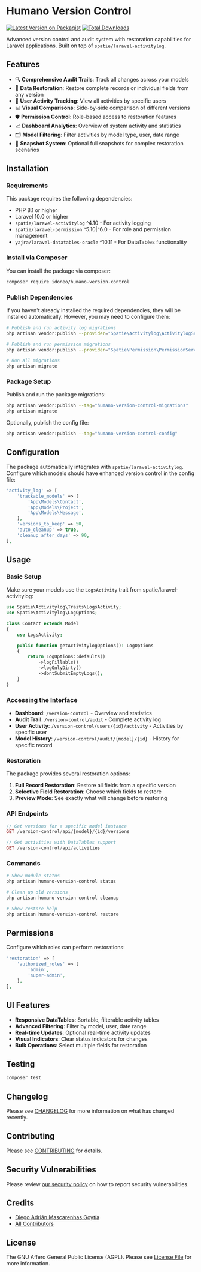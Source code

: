 # Humano Version Control

[![Latest Version on Packagist](https://img.shields.io/packagist/v/idoneo/humano-version-control.svg?style=flat-square)](https://packagist.org/packages/idoneo/humano-version-control)
[![Total Downloads](https://img.shields.io/packagist/dt/idoneo/humano-version-control.svg?style=flat-square)](https://packagist.org/packages/idoneo/humano-version-control)

Advanced version control and audit system with restoration capabilities for Laravel applications. Built on top of `spatie/laravel-activitylog`.

## Features

- 🔍 **Comprehensive Audit Trails**: Track all changes across your models
- 🔄 **Data Restoration**: Restore complete records or individual fields from any version
- 👤 **User Activity Tracking**: View all activities by specific users
- 📊 **Visual Comparisons**: Side-by-side comparison of different versions
- 🛡️ **Permission Control**: Role-based access to restoration features
- 📈 **Dashboard Analytics**: Overview of system activity and statistics
- 🗂️ **Model Filtering**: Filter activities by model type, user, date range
- 💾 **Snapshot System**: Optional full snapshots for complex restoration scenarios

## Installation

### Requirements

This package requires the following dependencies:

- PHP 8.1 or higher
- Laravel 10.0 or higher
- `spatie/laravel-activitylog` ^4.10 - For activity logging
- `spatie/laravel-permission` ^5.10|^6.0 - For role and permission management  
- `yajra/laravel-datatables-oracle` ^10.11 - For DataTables functionality

### Install via Composer

You can install the package via composer:

```bash
composer require idoneo/humano-version-control
```

### Publish Dependencies

If you haven't already installed the required dependencies, they will be installed automatically. However, you may need to configure them:

```bash
# Publish and run activity log migrations
php artisan vendor:publish --provider="Spatie\Activitylog\ActivitylogServiceProvider" --tag="activitylog-migrations"

# Publish and run permission migrations  
php artisan vendor:publish --provider="Spatie\Permission\PermissionServiceProvider"

# Run all migrations
php artisan migrate
```

### Package Setup

Publish and run the package migrations:

```bash
php artisan vendor:publish --tag="humano-version-control-migrations"
php artisan migrate
```

Optionally, publish the config file:

```bash
php artisan vendor:publish --tag="humano-version-control-config"
```

## Configuration

The package automatically integrates with `spatie/laravel-activitylog`. Configure which models should have enhanced version control in the config file:

```php
'activity_log' => [
    'trackable_models' => [
        'App\Models\Contact',
        'App\Models\Project',
        'App\Models\Message',
    ],
    'versions_to_keep' => 50,
    'auto_cleanup' => true,
    'cleanup_after_days' => 90,
],
```

## Usage

### Basic Setup

Make sure your models use the `LogsActivity` trait from spatie/laravel-activitylog:

```php
use Spatie\Activitylog\Traits\LogsActivity;
use Spatie\Activitylog\LogOptions;

class Contact extends Model
{
    use LogsActivity;

    public function getActivitylogOptions(): LogOptions
    {
        return LogOptions::defaults()
            ->logFillable()
            ->logOnlyDirty()
            ->dontSubmitEmptyLogs();
    }
}
```

### Accessing the Interface

- **Dashboard**: `/version-control` - Overview and statistics
- **Audit Trail**: `/version-control/audit` - Complete activity log
- **User Activity**: `/version-control/users/{id}/activity` - Activities by specific user
- **Model History**: `/version-control/audit/{model}/{id}` - History for specific record

### Restoration

The package provides several restoration options:

1. **Full Record Restoration**: Restore all fields from a specific version
2. **Selective Field Restoration**: Choose which fields to restore
3. **Preview Mode**: See exactly what will change before restoring

### API Endpoints

```php
// Get versions for a specific model instance
GET /version-control/api/{model}/{id}/versions

// Get activities with DataTables support
GET /version-control/api/activities
```

### Commands

```bash
# Show module status
php artisan humano-version-control status

# Clean up old versions
php artisan humano-version-control cleanup

# Show restore help
php artisan humano-version-control restore
```

## Permissions

Configure which roles can perform restorations:

```php
'restoration' => [
    'authorized_roles' => [
        'admin',
        'super-admin',
    ],
],
```

## UI Features

- **Responsive DataTables**: Sortable, filterable activity tables
- **Advanced Filtering**: Filter by model, user, date range
- **Real-time Updates**: Optional real-time activity updates
- **Visual Indicators**: Clear status indicators for changes
- **Bulk Operations**: Select multiple fields for restoration

## Testing

```bash
composer test
```

## Changelog

Please see [CHANGELOG](CHANGELOG.md) for more information on what has changed recently.

## Contributing

Please see [CONTRIBUTING](CONTRIBUTING.md) for details.

## Security Vulnerabilities

Please review [our security policy](../../security/policy) on how to report security vulnerabilities.

## Credits

- [Diego Adrián Mascarenhas Goytía](https://github.com/diego-mascarenhas)
- [All Contributors](../../contributors)

## License

The GNU Affero General Public License (AGPL). Please see [License File](LICENSE.md) for more information.
